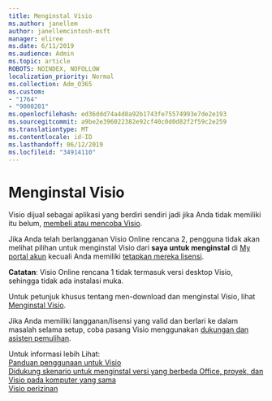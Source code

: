 ```yaml
---
title: Menginstal Visio
ms.author: janellem
author: janellemcintosh-msft
manager: eliree
ms.date: 6/11/2019
ms.audience: Admin
ms.topic: article
ROBOTS: NOINDEX, NOFOLLOW
localization_priority: Normal
ms.collection: Adm_O365
ms.custom:
- "1764"
- "9000201"
ms.openlocfilehash: ed36ddd74a4d8a92b1743fe75574993e7de2e193
ms.sourcegitcommit: a9be2e396022382e92cf40c0d0d82f2f59c2e259
ms.translationtype: MT
ms.contentlocale: id-ID
ms.lasthandoff: 06/12/2019
ms.locfileid: "34914110"
---
```

# <a name="install-visio"></a>Menginstal Visio

Visio dijual sebagai aplikasi yang berdiri sendiri jadi jika Anda tidak memiliki itu belum, [membeli atau mencoba Visio](https://products.office.com/visio). 

Jika Anda telah berlangganan Visio Online rencana 2, pengguna tidak akan melihat pilihan untuk menginstal Visio dari **saya untuk menginstal** di [My portal akun](https://portal.office.com/account#installs) kecuali Anda memiliki [tetapkan mereka lisensi](https://docs.microsoft.com/office365/admin/subscriptions-and-billing/assign-licenses-to-users?wt.mc_id=OfficeAdm_ClientDIA_Alchemy1764).

**Catatan**: Visio Online rencana 1 tidak termasuk versi desktop Visio, sehingga tidak ada instalasi muka.

Untuk petunjuk khusus tentang men-download dan menginstal Visio, lihat [Menginstal Visio](https://support.office.com/article/f98f21e3-aa02-4827-9167-ddab5b025710?wt.mc_id=OfficeAdm_ClientDIA_Alchemy1764). 

Jika Anda memiliki langganan/lisensi yang valid dan berlari ke dalam masalah selama setup, coba pasang Visio menggunakan [dukungan dan asisten pemulihan](https://aka.ms/SaRA-VisioSetupScenario).

Untuk informasi lebih Lihat:<br>
[Panduan penggunaan untuk Visio](https://docs.microsoft.com/deployoffice/deployment-guide-for-visio)<br>
[Didukung skenario untuk menginstal versi yang berbeda Office, proyek, dan Visio pada komputer yang sama](https://docs.microsoft.com/deployoffice/install-different-office-visio-and-project-versions-on-the-same-computer)<br>
[Visio perizinan](https://products.office.com/visio/microsoft-visio-volume-licensing-visio-for-multiple-users)